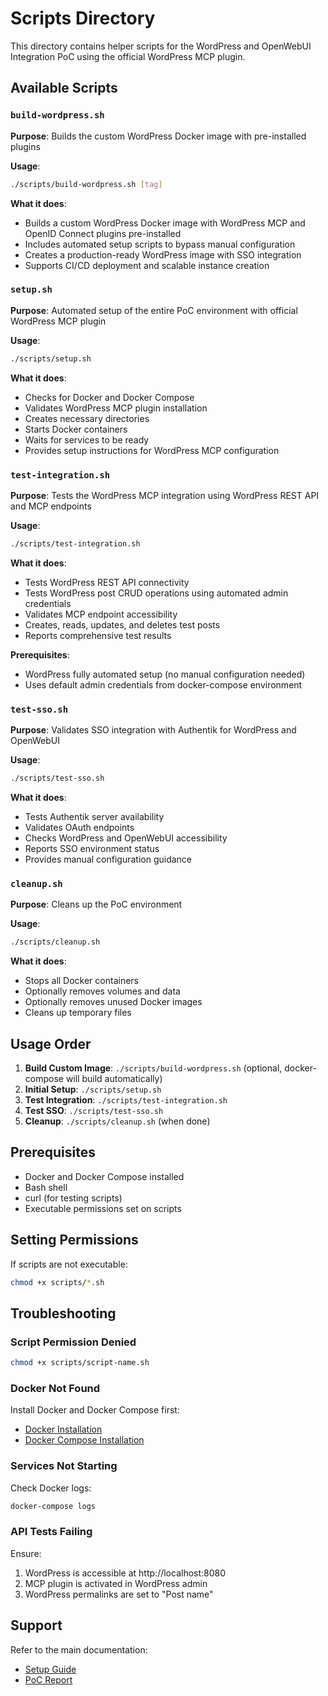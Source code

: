 # Scripts Directory

This directory contains helper scripts for the WordPress and OpenWebUI Integration PoC using the official WordPress MCP plugin.

## Available Scripts

### `build-wordpress.sh`
**Purpose**: Builds the custom WordPress Docker image with pre-installed plugins

**Usage**:
```bash
./scripts/build-wordpress.sh [tag]
```

**What it does**:
- Builds a custom WordPress Docker image with WordPress MCP and OpenID Connect plugins pre-installed
- Includes automated setup scripts to bypass manual configuration
- Creates a production-ready WordPress image with SSO integration
- Supports CI/CD deployment and scalable instance creation

### `setup.sh`
**Purpose**: Automated setup of the entire PoC environment with official WordPress MCP plugin

**Usage**:
```bash
./scripts/setup.sh
```

**What it does**:
- Checks for Docker and Docker Compose
- Validates WordPress MCP plugin installation
- Creates necessary directories
- Starts Docker containers
- Waits for services to be ready
- Provides setup instructions for WordPress MCP configuration

### `test-integration.sh`
**Purpose**: Tests the WordPress MCP integration using WordPress REST API and MCP endpoints

**Usage**:
```bash
./scripts/test-integration.sh
```

**What it does**:
- Tests WordPress REST API connectivity
- Tests WordPress post CRUD operations using automated admin credentials
- Validates MCP endpoint accessibility
- Creates, reads, updates, and deletes test posts
- Reports comprehensive test results

**Prerequisites**: 
- WordPress fully automated setup (no manual configuration needed)
- Uses default admin credentials from docker-compose environment

### `test-sso.sh`
**Purpose**: Validates SSO integration with Authentik for WordPress and OpenWebUI

**Usage**:
```bash
./scripts/test-sso.sh
```

**What it does**:
- Tests Authentik server availability
- Validates OAuth endpoints
- Checks WordPress and OpenWebUI accessibility
- Reports SSO environment status
- Provides manual configuration guidance

### `cleanup.sh`
**Purpose**: Cleans up the PoC environment

**Usage**:
```bash
./scripts/cleanup.sh
```

**What it does**:
- Stops all Docker containers
- Optionally removes volumes and data
- Optionally removes unused Docker images
- Cleans up temporary files

## Usage Order

1. **Build Custom Image**: `./scripts/build-wordpress.sh` (optional, docker-compose will build automatically)
2. **Initial Setup**: `./scripts/setup.sh`
3. **Test Integration**: `./scripts/test-integration.sh`
4. **Test SSO**: `./scripts/test-sso.sh`
5. **Cleanup**: `./scripts/cleanup.sh` (when done)

## Prerequisites

- Docker and Docker Compose installed
- Bash shell
- curl (for testing scripts)
- Executable permissions set on scripts

## Setting Permissions

If scripts are not executable:
```bash
chmod +x scripts/*.sh
```

## Troubleshooting

### Script Permission Denied
```bash
chmod +x scripts/script-name.sh
```

### Docker Not Found
Install Docker and Docker Compose first:
- [Docker Installation](https://docs.docker.com/get-docker/)
- [Docker Compose Installation](https://docs.docker.com/compose/install/)

### Services Not Starting
Check Docker logs:
```bash
docker-compose logs
```

### API Tests Failing
Ensure:
1. WordPress is accessible at http://localhost:8080
2. MCP plugin is activated in WordPress admin
3. WordPress permalinks are set to "Post name"

## Support

Refer to the main documentation:
- [Setup Guide](../docs/setup-guide.md)
- [PoC Report](../docs/poc-report.md)
